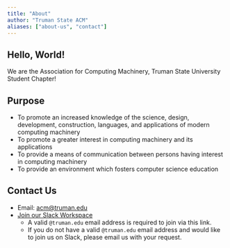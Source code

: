 ```yaml
---
title: "About"
author: "Truman State ACM"
aliases: ["about-us", "contact"]
---
```


## Hello, World!

We are the Association for Computing Machinery, Truman State University Student Chapter!

## Purpose

+ To promote an increased knowledge of the science, design, development, construction, languages, and applications of modern computing machinery
+ To promote a greater interest in computing machinery and its applications
+ To provide a means of communication between persons having interest in computing machinery
+ To provide an environment which fosters computer science education

## Contact Us

+ Email: [acm@truman.edu](mailto:acm@truman.edu)
+ [Join our Slack Workspace](https://join.slack.com/t/trumanacm/signup)
    + A valid `@truman.edu` email address is required to join via this link.
    + If you do not have a valid `@truman.edu` email address and would like to join us on Slack, please email us with your request.